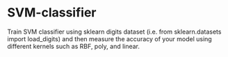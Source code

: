 # SVM-classifier
Train SVM classifier using sklearn digits dataset (i.e. from sklearn.datasets import load_digits) and then measure the accuracy of your model using different kernels such as RBF, poly, and linear.
